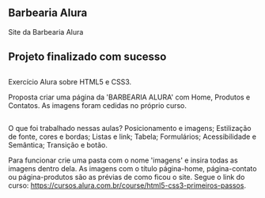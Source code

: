 ## Barbearia Alura ##
Site da Barbearia Alura
## Projeto finalizado com sucesso ##
##
Exercício Alura sobre HTML5 e CSS3.

Proposta criar uma página da 'BARBEARIA ALURA' com Home, Produtos e Contatos.
As imagens foram cedidas no próprio curso.

##

O que foi trabalhado nessas aulas?
Posicionamento e imagens;
Estilização de fonte, cores e bordas;
Listas e link;
Tabela;
Formulários;
Acessibilidade e Semântica;
Transição e botão.

Para funcionar crie uma pasta com o nome 'imagens' e insira todas as imagens dentro dela.
As imagens com o título página-home, página-contato ou página-produtos são as prévias de como ficou o site.
Segue o link do curso: https://cursos.alura.com.br/course/html5-css3-primeiros-passos.

